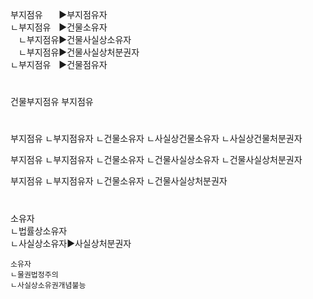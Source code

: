 ﻿<link rel="stylesheet" href="../_res/darkmode.css">

부지점유ㅤㅤ▶<span class="r">부지점유자</span>  
ㄴ부지점유ㅤ▶<span class="r">건물소유자</span>  
ㅤㄴ부지점유▶<span class="r">건물사실상소유자</span>  
ㅤㄴ부지점유▶<span class="r">건물사실상처분권자</span>  
ㄴ부지점유ㅤ▶<span class="t">건물점유자</span>  

#
건물부지점유
부지점유

#
부지점유
ㄴ부지점유자
ㄴ건물소유자
ㄴ사실상건물소유자
ㄴ사실상건물처분권자

부지점유
ㄴ부지점유자
ㄴ건물소유자
ㄴ건물사실상소유자
ㄴ건물사실상처분권자

부지점유
ㄴ부지점유자
ㄴ건물소유자
ㄴ건물사실상처분권자

#
소유자  
ㄴ법률상소유자  
ㄴ사실상소유자▶사실상처분권자  

```
소유자
ㄴ물권법정주의
ㄴ사실상소유권개념불능
```
